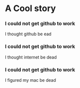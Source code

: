 # A Cool story

### I could not get github to work
I thought github be ead

### I could not get github to work
I thought internet be dead

### I could not get github to work
I figured my mac be dead
